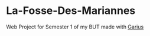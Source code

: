 # La-Fosse-Des-Mariannes
Web Project for Semester 1 of my BUT made with [Garius](https://github.com/GaspardBBY)
